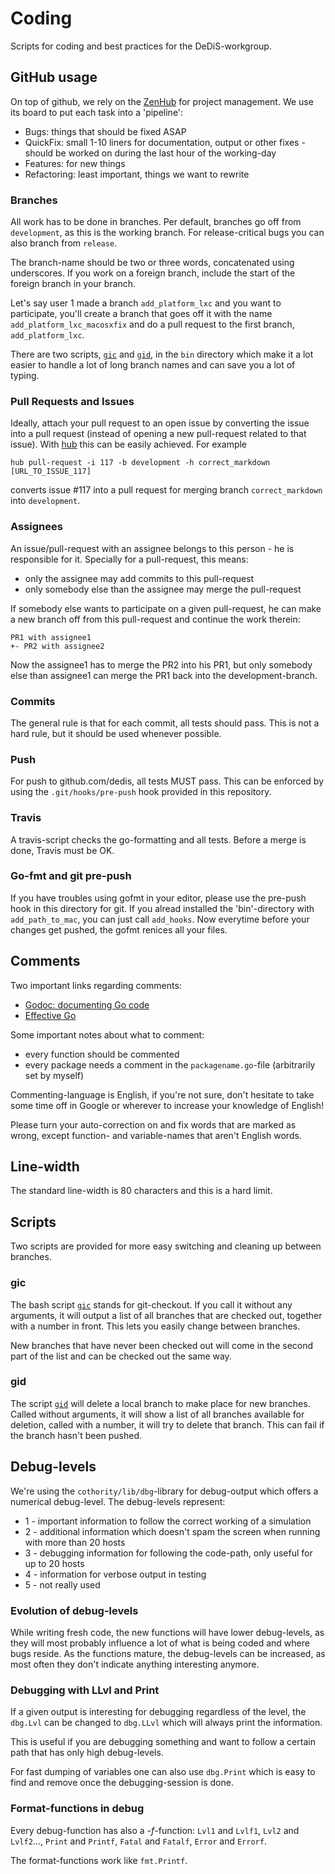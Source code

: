 # Coding

Scripts for coding and best practices for the DeDiS-workgroup.

## GitHub usage

On top of github, we rely on the [ZenHub](http://ZenHub.io) for project
management. We use its board to put each task into a 'pipeline':

- Bugs: things that should be fixed ASAP
- QuickFix: small 1-10 liners for documentation, output or other fixes -
 should be worked on during the last hour of the working-day
- Features: for new things
- Refactoring: least important, things we want to rewrite

### Branches

All work has to be done in branches. Per default, branches go off from
`development`, as this is the working branch. For release-critical bugs
you can also branch from `release`.

The branch-name should be two or three words, concatenated using underscores.
If you work on a foreign branch, include the start of the foreign branch in
your branch.

Let's say user 1 made a branch `add_platform_lxc` and you want to
participate, you'll create a branch that goes off it with the name
`add_platform_lxc_macosxfix` and do a pull request to the first branch,
`add_platform_lxc`.

There are two scripts, [`gic`](#gid) and [`gid`](#gid), in the `bin`
directory which make it a lot easier to handle a lot of long branch names
and can save you a lot of typing.

### Pull Requests and Issues
Ideally, attach your pull request to an open issue by converting the issue
into a pull request (instead of opening a new pull-request related to that
issue). With [hub](https://hub.github.com/) this can be easily achieved.
For example
```
hub pull-request -i 117 -b development -h correct_markdown [URL_TO_ISSUE_117]
```
converts issue #117 into a pull request for merging branch `correct_markdown`
into `development`.


### Assignees

An issue/pull-request with an assignee belongs to this person - he is
 responsible for it. Specially for a pull-request, this means:

- only the assignee may add commits to this pull-request
- only somebody else than the assignee may merge the pull-request

If somebody else wants to participate on a given pull-request, he can make a
 new branch off from this pull-request and continue the work therein:

```
PR1 with assignee1
+- PR2 with assignee2
```

Now the assignee1 has to merge the PR2 into his PR1, but only somebody else
 than assignee1 can merge the PR1 back into the development-branch.

### Commits

The general rule is that for each commit, all tests should pass. This is not
  a hard rule, but it should be used whenever possible.

### Push

For push to github.com/dedis, all tests MUST pass. This can be enforced by
 using the ```.git/hooks/pre-push``` hook provided in this repository.

### Travis

A travis-script checks the go-formatting and all tests. Before a merge is done,
Travis must be OK.

### Go-fmt and git pre-push

If you have troubles using gofmt in your editor, please use the pre-push hook
in this directory for git. If you alread installed the 'bin'-directory with
`add_path_to_mac`, you can just call `add_hooks`. Now everytime before your
changes get pushed, the gofmt renices all your files.

## Comments

Two important links regarding comments:
- [Godoc: documenting Go code](http://blog.golang.org/godoc-documenting-go-code)
- [Effective Go](https://golang.org/doc/effective_go.html)

Some important notes about what to comment:

- every function should be commented
- every package needs a comment in the `packagename.go`-file (arbitrarily
 set by myself)

Commenting-language is English, if you're not sure, don't hesitate to take
some time off in Google or wherever to increase your knowledge of English!

Please turn your auto-correction on and fix words that are marked as wrong,
except function- and variable-names that aren't English words.

## Line-width

The standard line-width is 80 characters and this is a hard limit.

## Scripts

Two scripts are provided for more easy switching and cleaning up between
branches.

### gic

The bash script [`gic`](bin/gic) stands for git-checkout. If you call it
without any arguments, it will output a list of all branches that are checked
out, together with a number in front. This lets you easily change between
branches.

New branches that have never been checked out will come in the second part of
the list and can be checked out the same way.

### gid

The script [`gid`](bin/gic) will delete a local branch to make place for new
branches. Called without arguments, it will show a list of all branches
available for deletion, called with a number, it will try to delete that
branch. This can fail if the branch hasn't been pushed.

## Debug-levels

We're using the `cothority/lib/dbg`-library for debug-output which offers a 
numerical debug-level. The debug-levels represent:
  
  * 1 - important information to follow the correct working of a simulation
  * 2 - additional information which doesn't spam the screen when running with 
     more than 20 hosts
  * 3 - debugging information for following the code-path, only useful for up to
     20 hosts
  * 4 - information for verbose output in testing
  * 5 - not really used

### Evolution of debug-levels

While writing fresh code, the new functions will have lower debug-levels, as they
will most probably influence a lot of what is being coded and where bugs reside.
As the functions mature, the debug-levels can be increased, as most often they
don't indicate anything interesting anymore.

### Debugging with LLvl and Print

If a given output is interesting for debugging regardless of the level, the
`dbg.Lvl` can be changed to `dbg.LLvl` which will always print the information.

This is useful if you are debugging something and want to follow a certain path
that has only high debug-levels.

For fast dumping of variables one can also use `dbg.Print` which is easy to find
and remove once the debugging-session is done.

### Format-functions in debug

Every debug-function has also a -*f*-function: `Lvl1` and `Lvlf1`, `Lvl2` and 
`Lvlf2`..., `Print` and `Printf`, `Fatal` and `Fatalf`, `Error` and `Errorf`.

The format-functions work like `fmt.Printf`.